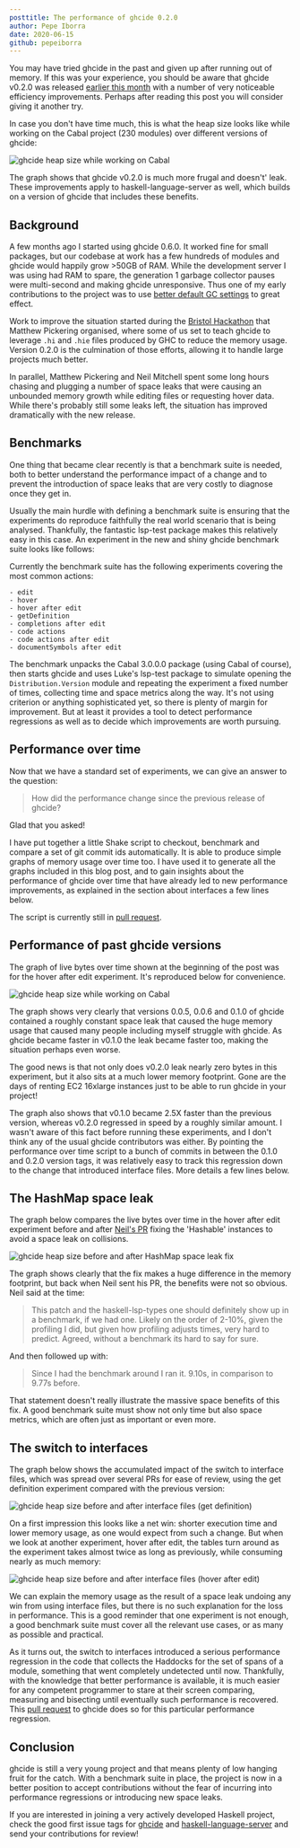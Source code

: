 ```yaml
---
posttitle: The performance of ghcide 0.2.0
author: Pepe Iborra
date: 2020-06-15
github: pepeiborra
---
```


You may have tried ghcide in the past and given up after running out of memory.
If this was your experience, you should be aware that ghcide v0.2.0 was released
[earlier this month][1] with a number of very noticeable efficiency improvements.
Perhaps after reading this post you will consider giving it another try.

In case you don't have time much, this is what the heap size looks like while
working on the Cabal project (230 modules) over different versions of ghcide:

![ghcide heap size while working on Cabal][4]

The graph shows that ghcide v0.2.0 is much more frugal and doesn't' leak. These improvements apply to haskell-language-server as well, which builds on a version of ghcide that includes these benefits.

## Background

A few months ago I started using ghcide 0.6.0.
It worked fine for small packages, but our codebase at work has a few
hundreds of modules and ghcide would happily grow >50GB of RAM. While the
development server I was using had RAM to spare, the generation 1 garbage collector pauses were multi-second and
making ghcide unresponsive. Thus one of my early contributions to the project
was to use [better default GC settings][5] to great effect.

Work to improve the situation started during the [Bristol Hackathon][6] that
Matthew Pickering organised, where some of us set to teach ghcide to leverage `.hi` and `.hie` files produced by GHC to reduce the memory usage. Version 0.2.0 is the culmination of those efforts, allowing it to handle large projects much better.

In parallel, Matthew Pickering and Neil Mitchell spent some long hours chasing
and plugging a number of space leaks that were causing an unbounded memory
growth while editing files or requesting hover data. While there's probably still
some leaks left, the situation has improved dramatically with the new release.

## Benchmarks

One thing that became clear recently is that a benchmark suite is needed,
both to better understand the performance impact of a change and to prevent the
introduction of space leaks that are very costly to diagnose once they get in.

Usually the main hurdle with defining a benchmark suite is ensuring that the experiments do
reproduce faithfully the real world scenario that is being analysed.
Thankfully, the fantastic lsp-test package makes this relatively easy in this case.
An experiment in the new and shiny ghcide benchmark suite looks like follows:

<p>
<script src="http://gist-it.appspot.com/http://github.com/pepeiborra/ghcide/blob/144837aa90b75f8dab5a8e639369b5ca1fba6e66/bench/Main.hs?slice=103:106"></script>
</p>

Currently the benchmark suite has the following experiments covering the most common actions:

    - edit
    - hover
    - hover after edit
    - getDefinition
    - completions after edit
    - code actions
    - code actions after edit
    - documentSymbols after edit

The benchmark unpacks the Cabal 3.0.0.0 package (using Cabal of course), then
starts ghcide and uses Luke's lsp-test package to simulate opening
the `Distribution.Version` module and repeating the experiment a fixed number of times,
collecting time and space metrics along the way. It's not using criterion or anything
sophisticated yet, so there is plenty of margin for improvement. But at least it provides
a tool to detect performance regressions as well as to decide which improvements are
worth pursuing.

## Performance over time

Now that we have a standard set of experiments, we can give an answer to the question:

> How did the performance change since the previous release of ghcide?

Glad that you asked!

I have put together a little Shake script to checkout, benchmark and compare a set of git
commit ids automatically. It is able to produce simple graphs of memory usage over time too.
I have used it to generate all the graphs included in this blog post, and to gain insights
about the performance of ghcide over time that have already led to new performance improvements,
as explained in the section about interfaces a few lines below.

The script is currently still in [pull request][PR-histBench].

## Performance of past ghcide versions

The graph of live bytes over time shown at the beginning of the post was for the hover after edit
experiment. It's reproduced below for convenience.

![ghcide heap size while working on Cabal][4]

The graph shows very clearly that versions 0.0.5, 0.0.6 and 0.1.0 of ghcide
contained a roughly constant space leak that caused the huge memory usage
that caused many people including myself struggle with ghcide. As ghcide became
faster in v0.1.0 the leak became faster too, making the situation perhaps even worse.

The good news is that not only does v0.2.0 leak nearly zero bytes in this experiment, but
it also sits at a much lower memory footprint. Gone are the days of renting
EC2 16xlarge instances just to be able to run ghcide in your project!

The graph also shows that v0.1.0 became 2.5X faster than the previous version,
whereas v0.2.0 regressed in speed by a roughly similar amount.
I wasn't aware of this fact before running these experiments,
and I don't think any of the usual ghcide contributors was either.
By pointing the performance over time script to a bunch of commits in between the 0.1.0 and
0.2.0 version tags, it was relatively easy to track this regression down to the change that
introduced interface files. More details a few lines below.

## The HashMap space leak

The graph below compares the live bytes over time in the hover after edit experiment
before and after [Neil's PR][7] fixing the 'Hashable' instances to avoid a space leak on collisions.

![ghcide heap size before and after HashMap space leak fix][8]

The graph shows clearly that the fix makes a huge difference in the memory footprint, but back
when Neil sent his PR, the benefits were not so obvious. Neil said at the time:

> This patch and the haskell-lsp-types one should definitely show up in a benchmark, if we had one. Likely on the order of 2-10%, given the profiling I did, but given how profiling adjusts times, very hard to predict. Agreed, without a benchmark its hard to say for sure.

And then followed up with:

> Since I had the benchmark around I ran it. 9.10s, in comparison to 9.77s before.

That statement doesn't really illustrate the massive space benefits of this fix. A good benchmark suite
must show not only time but also space metrics, which are often just as important or even more.

## The switch to interfaces

The graph below shows the accumulated impact of the switch to interface files, which
was spread over several PRs for ease of review, using the get definition experiment
compared with the previous version:

![ghcide heap size before and after interface files (get definition)][9]

On a first impression this looks like a net win: shorter execution time and lower memory usage,
as one would expect from such a change. But when we look at another experiment, hover after edit,
the tables turn around as the experiment takes almost twice as long as previously, while consuming
nearly as much memory:

![ghcide heap size before and after interface files (hover after edit)][10]

We can explain the memory usage as the result of a space leak undoing any win from using interface files,
but there is no such explanation for the loss in performance.
This is a good reminder that one experiment is not enough, a good benchmark suite
must cover all the relevant use cases, or as many as possible and practical.

As it turns out, the switch to interfaces introduced a
serious performance regression in the code that collects the Haddocks for the set of spans
of a module, something that went completely undetected until now. Thankfully,
with the knowledge that better performance is available, it is much easier for any competent
programmer to stare at their screen comparing, measuring and bisecting until eventually
such performance is recovered. This [pull request][PR-ghc-module] to ghcide
does so for this particular performance regression.

## Conclusion

ghcide is still a very young project and that means plenty of low
hanging fruit for the catch. With a benchmark suite in place, the
project is now in a better position to accept contributions without the
fear of incurring into performance regressions or introducing new space leaks.

If you are interested in joining a very actively developed Haskell project,
check the good first issue tags for [ghcide][11] and [haskell-language-server][12]
and send your contributions for review!

[1]: https://twitter.com/cocreature/status/1267837792064876545?s=20
[2]: https://github.com/pepeiborra/ghcide/blob/more-benchmark/bench/Hist/Main.hs
[3]: https://neilmitchell.blogspot.com/2020/05/fixing-space-leaks-in-ghcide.html
[4]: /ide/images/benchmarks/hoverAfterEdit-majorVersions.svg
[5]: https://github.com/digital-asset/ghcide/pull/329
[6]: https://mpickering.github.io/bristol2020.html
[7]: https://github.com/digital-asset/ghcide/pull/588
[8]: /ide/images/benchmarks/hoverAfterEdit-hashablePR.svg
[9]: https://raw.githubusercontent.com/pepeiborra/ghcide/bench-hist-dump/bench-hist/interface_files/getDefinition.diff.svg
[10]: https://raw.githubusercontent.com/pepeiborra/ghcide/bench-hist-dump/bench-hist/interface_files/hover_after_edit.diff.svg
[11]: https://github.com/digital-asset/ghcide/issues?q=is%3Aissue+is%3Aopen+label%3A%22good+first+issue%22
[12]: https://github.com/haskell/haskell-language-server/issues?q=is%3Aissue+is%3Aopen+label%3A%22good+first+issue%22
[PR-histBench]: https://github.com/digital-asset/ghcide/pull/629
[PR-ghc-module]: https://github.com/digital-asset/ghcide/pull/630
